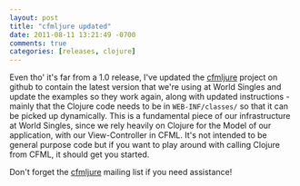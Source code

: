 ```yaml
---
layout: post
title: "cfmljure updated"
date: 2011-08-11 13:21:49 -0700
comments: true
categories: [releases, clojure]
---
```

Even tho' it's far from a 1.0 release, I've updated the [cfmljure](https://github.com/framework-one/cfmljure) project on github to contain the latest version that we're using at World Singles and update the examples so they work again, along with updated instructions - mainly that the Clojure code needs to be in `WEB-INF/classes/` so that it can be picked up dynamically. This is a fundamental piece of our infrastructure at World Singles, since we rely heavily on Clojure for the Model of our application, with our View-Controller in CFML. It's not intended to be general purpose code but if you want to play around with calling Clojure from CFML, it should get you started.

Don't forget the [cfmljure](http://groups.google.com/group/cfmljure) mailing list if you need assistance!
